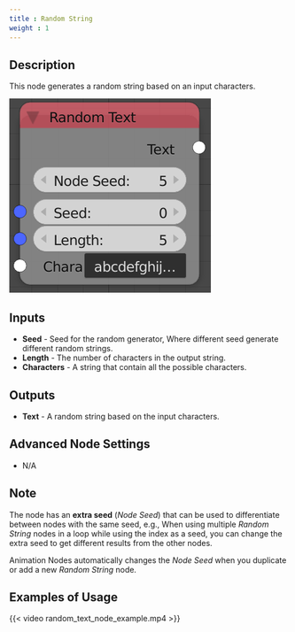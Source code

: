 ```yaml
---
title : Random String
weight : 1
---
```


## Description

This node generates a random string based on an input characters.

![image](random_text_node.png)

## Inputs

- **Seed** - Seed for the random generator, Where different seed
    generate different random strings.
- **Length** - The number of characters in the output string.
- **Characters** - A string that contain all the possible characters.

## Outputs

- **Text** - A random string based on the input characters.

## Advanced Node Settings

- N/A

## Note

The node has an **extra seed** (*Node Seed*) that can be used to
differentiate between nodes with the same seed, e.g., When using
multiple *Random String* nodes in a loop while using the index as a
seed, you can change the extra seed to get different results from the
other nodes.

Animation Nodes automatically changes the *Node Seed* when you duplicate
or add a new *Random String* node.

## Examples of Usage

{{< video random_text_node_example.mp4 >}}
